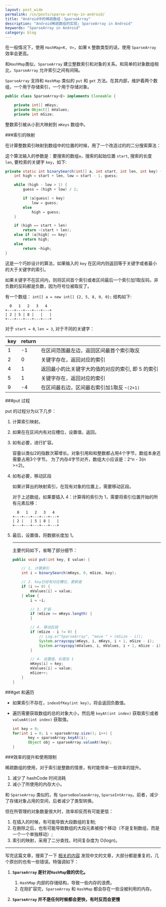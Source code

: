 ```yaml
---
layout: post_wide
permalink: /cn/posts/sparse-array-in-android/
title: "Android中的稀疏数组：SparseArray"
description: "Android稀疏数组的实现; SparseArray in Android"
keywords: "SparseArray in Android"
category: blog
---
```


在一般情况下，使用 `HashMap<K, V>`，如果 `K` 整数类型的话，使用 `SparseArray` 效率会更高。

和`HashMap`类似，`SparseArray` 建立整数索引和对象的关系。和简单的对象数组相比，`SparseArray` 允许索引之间有间隔。

`SparseArray` 支持和 `HashMap` 类似的 `put` 和 `get` 方法。在其内部，维护着两个数组，一个用于存储索引，一个用于存储对象。

```java
public class SparseArray<E> implements Cloneable {

    private int[] mKeys;
    private Object[] mValues;
    private int mSize;

```

整数索引被从小到大映射到 `mKeys` 数组中。

###索引的映射

在计算整数索引映射到数组中的位置的时候，用了一个改造过的的二分搜索算法：

这个算法输入的参数是：要搜索的数组`a`，搜索的起始位置 `start`, 搜索的长度 `len`, 要检索的关键字 `key`，如下:

```java
private static int binarySearch(int[] a, int start, int len, int key) {
    int high = start + len, low = start - 1, guess;

    while (high - low > 1) {
        guess = (high + low) / 2;

        if (a[guess] < key)
            low = guess;
        else
            high = guess;
    }

    if (high == start + len)
        return ~(start + len);
    else if (a[high] == key)
        return high;
    else
        return ~high;
}
```

这是一个巧妙设计的算法，如果输入的 `key` 在区间内则返回等于关键字或者最小的大于关键字的索引。

如果关键字不在区间内，则将区间首个索引或者区间最后一个索引加1取反码，非负数的反码都是负数，因为符号位被取反了。

有一个数组： `int[] a = new int[] {2, 5, 8, 0, 0};` 结构如下:

```
  0   1   2   3   4
+---+---+---+---+---+
| 2 | 5 | 8 |   |   |
+---+---+---+---+---+
```

对于 `start = 0`, `len = 3`, 对于不同的关键字：

| key | return||
| --- | --- | ---|
|  1  | -1 |在区间范围最左边，返回区间最首个索引取反|
|  2  | 0 |关键字存在，返回对应的索引|
|  4 | 1 |返回最小的比关键字大的值的对应的索引, 即 5 的索引|
|5|1|关键字存在，返回对应的索引|
|9|-4|在区间最右边，区间最右索引加1取反 `~(2+1)`|


###put 过程

put 的过程分为以下几步：

1.  计算索引映射。

2.  如果在在区间内有对应槽位，设置值，返回。
3.  如有必要，进行扩容。

    容量以类似2的指数次幂增长。对象引用和和整数都占用4个字节，数组本身还需要占用3个字节。
    为了内存4字节对齐，数组大小应该是：2^n - 3(n >=2)。

4.  如有必要，移动区段

    如果计算出的映射索引，在现有对象的位置上，需要移动区段。

    对于上述数组，如果要插入 4：计算得的索引为 1，需要将索引位置开始的所有元素后移：

    ```
      0   1   2   3   4
    +---+---+---+---+---+
    | 2 |   | 5 | 8 |   | 
    +---+---+---+---+---+
    ```

5.  最后，设置值，将数据长度加 1。

    ---

    主要代码如下，省略了部分细节：

    
    ```java
    public void put(int key, E value) {
    
        // 1. 计算索引
        int i = binarySearch(mKeys, 0, mSize, key);
    
        // 2. key已经有对应槽位，更新值
        if (i >= 0) {
            mValues[i] = value;
        } else {
            i = ~i;
    
            // 3. 扩容
            if (mSize >= mKeys.length) {
            }
    
            // 4. 移动区段
            if (mSize - i != 0) {
                // Log.e("SparseArray", "move " + (mSize - i));
                System.arraycopy(mKeys, i, mKeys, i + 1, mSize - i);
                System.arraycopy(mValues, i, mValues, i + 1, mSize - i);
            }
    
            // 4. 设置值，长度加 1
            mKeys[i] = key;
            mValues[i] = value;
            mSize++;
        }
    }
    ```

###get 和遍历

*   如果索引不存在，`indexOfKey(int key)`，将会返回负数值。
*   遍历需要获取数组的总的对象大小，然后用 `keyAt(int index)` 获取索引或者 `valueAt(int index)` 获取值。

    ```java
    int key = 0;
    for(int i = 0; i < sparseArray.size(); i++) {
           key = sparseArray.keyAt(i);
           Object obj = sparseArray.valueAt(key);
    }
    ```

###效率的提升和使用限制

稀疏数组的使用，对于索引是整数的情景，有时能带来一些效率的提升。

1.  减少了 hashCode 时间消耗
2.  减小了所使用的内存大小。

和 `SparseArray` 类似的，有 `SparseBooleanArray`, `SparseIntArray`。前者，减少了存储对象占用的空间，后者减少了类型转换。

但在所管理的对象数量很大时，效率却反而有可能更低：

1.  在插入的时候，有可能导致大段数组的复制;
2.  在删除之后，也有可能导致数组的大段元素被按个移动（不是复制数组，而是一个一个单独移动）;
3.  索引的映射，采用了二分查找，时间复杂度为 O(logn)。

---

写完这篇文章，搜索了一下 [相关的内容](https://www.google.com.hk/search?newwindow=1&safe=strict&espv=2&es_sm=91&q=Android%E4%B8%AD%E7%9A%84%E7%A8%80%E7%96%8F%E6%95%B0%E7%BB%84&oq=Android%E4%B8%AD%E7%9A%84%E7%A8%80%E7%96%8F%E6%95%B0%E7%BB%84&gs_l=serp.3...3053247.3054108.0.3054377.2.2.0.0.0.0.365.365.3-1.1.0....0...1c.2.38.serp..2.0.0.Qv5XeRT1LoA) 发现中文的文章，大部分都是重复的，几个原创的也有一些错误。特强调如下：

1. **`SparseArray` 是针对`HashMap`做的优化。**

    1. `HashMap` 内部的存储结构，导致一些内存的浪费。
    2. 在刚扩容完，`SparseArray` 和 `HashMap` 都会存在一些没被利用的内存。

2. **`SparseArray` 并不是任何时候都会更快，有时反而会更慢**
